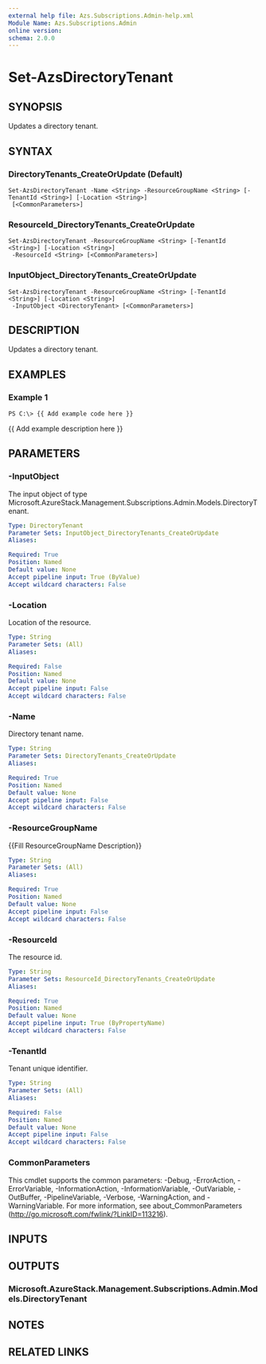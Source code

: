```yaml
---
external help file: Azs.Subscriptions.Admin-help.xml
Module Name: Azs.Subscriptions.Admin
online version: 
schema: 2.0.0
---
```


# Set-AzsDirectoryTenant

## SYNOPSIS
Updates a directory tenant.

## SYNTAX

### DirectoryTenants_CreateOrUpdate (Default)
```
Set-AzsDirectoryTenant -Name <String> -ResourceGroupName <String> [-TenantId <String>] [-Location <String>]
 [<CommonParameters>]
```

### ResourceId_DirectoryTenants_CreateOrUpdate
```
Set-AzsDirectoryTenant -ResourceGroupName <String> [-TenantId <String>] [-Location <String>]
 -ResourceId <String> [<CommonParameters>]
```

### InputObject_DirectoryTenants_CreateOrUpdate
```
Set-AzsDirectoryTenant -ResourceGroupName <String> [-TenantId <String>] [-Location <String>]
 -InputObject <DirectoryTenant> [<CommonParameters>]
```

## DESCRIPTION
Updates a directory tenant.

## EXAMPLES

### Example 1
```
PS C:\> {{ Add example code here }}
```

{{ Add example description here }}

## PARAMETERS

### -InputObject
The input object of type Microsoft.AzureStack.Management.Subscriptions.Admin.Models.DirectoryTenant.

```yaml
Type: DirectoryTenant
Parameter Sets: InputObject_DirectoryTenants_CreateOrUpdate
Aliases: 

Required: True
Position: Named
Default value: None
Accept pipeline input: True (ByValue)
Accept wildcard characters: False
```

### -Location
Location of the resource.

```yaml
Type: String
Parameter Sets: (All)
Aliases: 

Required: False
Position: Named
Default value: None
Accept pipeline input: False
Accept wildcard characters: False
```

### -Name
Directory tenant name.

```yaml
Type: String
Parameter Sets: DirectoryTenants_CreateOrUpdate
Aliases: 

Required: True
Position: Named
Default value: None
Accept pipeline input: False
Accept wildcard characters: False
```

### -ResourceGroupName
{{Fill ResourceGroupName Description}}

```yaml
Type: String
Parameter Sets: (All)
Aliases: 

Required: True
Position: Named
Default value: None
Accept pipeline input: False
Accept wildcard characters: False
```

### -ResourceId
The resource id.

```yaml
Type: String
Parameter Sets: ResourceId_DirectoryTenants_CreateOrUpdate
Aliases: 

Required: True
Position: Named
Default value: None
Accept pipeline input: True (ByPropertyName)
Accept wildcard characters: False
```

### -TenantId
Tenant unique identifier.

```yaml
Type: String
Parameter Sets: (All)
Aliases: 

Required: False
Position: Named
Default value: None
Accept pipeline input: False
Accept wildcard characters: False
```

### CommonParameters
This cmdlet supports the common parameters: -Debug, -ErrorAction, -ErrorVariable, -InformationAction, -InformationVariable, -OutVariable, -OutBuffer, -PipelineVariable, -Verbose, -WarningAction, and -WarningVariable. For more information, see about_CommonParameters (http://go.microsoft.com/fwlink/?LinkID=113216).

## INPUTS

## OUTPUTS

### Microsoft.AzureStack.Management.Subscriptions.Admin.Models.DirectoryTenant

## NOTES

## RELATED LINKS

